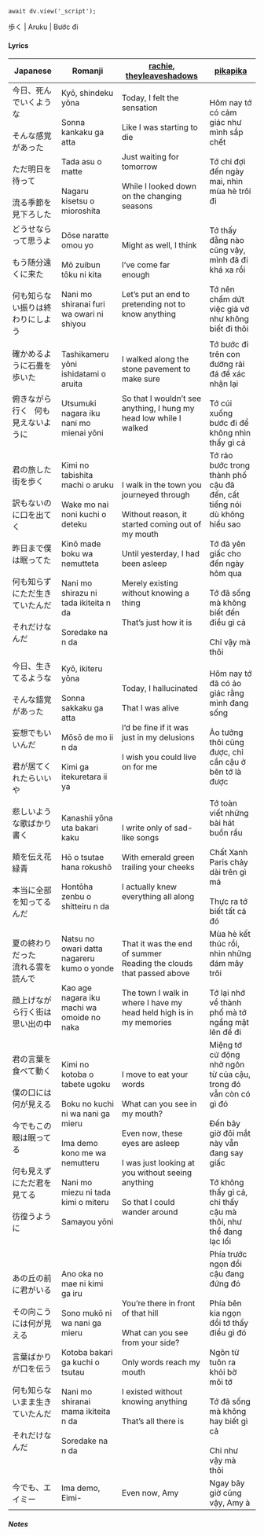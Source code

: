 ```dataviewjs
await dv.view('_script');
```
歩く | Aruku | Bước đi
#### Lyrics

| Japanese                                                                               | Romanji                                                                                                                                                                        | [rachie](https://docs.google.com/document/d/1oTZmQU1CqN5M5_JJMv46J7dZn8qqS7xdGz-jADwnApI/), [theyleaveshadows](https://docs.google.com/document/d/1v3jewbCoq3mP-7qKevFgUA5WSX795oqW1VDxc3zAm_c/)                         | [pikapika](https://pikapika-translate.blogspot.com/2021/05/elma.html)                                                                                                                           |
| -------------------------------------------------------------------------------------- | ------------------------------------------------------------------------------------------------------------------------------------------------------------------------------ | ------------------------------------------------------------------------------------------------------------------------------------------------------------------------------------------------------------------------ | ----------------------------------------------------------------------------------------------------------------------------------------------------------------------------------------------- |
| 今日、死んでいくような<br><br>そんな感覚があった<br><br>ただ明日を待って<br><br>流る季節を見下ろした                         | Kyō, shindeku yōna<br><br>Sonna kankaku ga atta<br><br>Tada asu o matte<br><br>Nagaru kisetsu o mioroshita                                                                     | Today, I felt the sensation<br><br>Like I was starting to die<br><br>Just waiting for tomorrow<br><br>While I looked down on the changing seasons                                                                        | Hôm nay tớ có cảm giác như mình sắp chết<br><br>Tớ chỉ đợi đến ngày mai, nhìn mùa hè trôi đi                                                                                                    |
| どうせならって思うよ<br><br>もう随分遠くに来た<br><br>何も知らない振りは終わりにしよう                                    | Dōse naratte omou yo<br><br>Mō zuibun tōku ni kita<br><br>Nani mo shiranai furi wa owari ni shiyou                                                                             | Might as well, I think<br><br>I’ve come far enough <br><br>Let’s put an end to pretending not to know anything                                                                                                           | Tớ thấy đằng nào cũng vậy, mình đã đi khá xa rồi<br><br>Tớ nên chấm dứt việc giả vờ như không biết đi thôi                                                                                      |
| 確かめるように石畳を歩いた<br><br>俯きながら行く   何も見えないように                                               | Tashikameru yōni ishidatami o aruita<br><br>Utsumuki nagara iku nani mo mienai yōni                                                                                            | I walked along the stone pavement to make sure<br><br>So that I wouldn’t see anything, I hung my head low while I walked                                                                                                 | Tớ bước đi trên con đường rải đá để xác nhận lại<br><br>Tớ cúi xuống bước đi để không nhìn thấy gì cả                                                                                           |
| 君の旅した街を歩く<br><br>訳もないのに口を出てく<br><br>昨日まで僕は眠ってた<br><br>何も知らずにただ生きていたんだ<br><br>それだけなんだ   | Kimi no tabishita machi o aruku<br><br>Wake mo nai noni kuchi o deteku<br><br>Kinō made boku wa nemutteta<br><br>Nani mo shirazu ni tada ikiteita n da<br><br>Soredake na n da | I walk in the town you journeyed through <br><br>Without reason, it started coming out of my mouth<br><br>Until yesterday, I had been asleep<br><br>Merely existing without knowing a thing<br><br>That’s just how it is | Tớ rảo bước trong thành phố cậu đã đến, cất tiếng nói dù không hiểu sao<br><br>Tớ đã yên giấc cho đến ngày hôm qua<br><br>Tớ đã sống mà không biết đến điều gì cả<br><br>Chỉ vậy mà thôi        |
| 今日、生きてるような<br><br>そんな錯覚があった<br><br>妄想でもいいんだ<br><br>君が居てくれたらいいや                         | Kyō, ikiteru yōna<br><br>Sonna sakkaku ga atta<br><br>Mōsō de mo ii n da<br><br>Kimi ga itekuretara ii ya                                                                      | Today, I hallucinated <br><br>That I was alive<br><br>I’d be fine if it was just in my delusions <br><br>I wish you could live on for me                                                                                 | Hôm nay tớ đã có ảo giác rằng mình đang sống<br><br>Ảo tưởng thôi cũng được, chỉ cần cậu ở bên tớ là được                                                                                       |
| 悲しいような歌ばかり書く<br><br>頬を伝え花緑青<br><br>本当に全部を知ってるんだ                                        | Kanashii yōna uta bakari kaku<br><br>Hō o tsutae hana rokushō<br><br>Hontōha zenbu o shitteiru n da                                                                            | I write only of sad-like songs<br><br>With emerald green trailing your cheeks<br><br>I actually knew everything all along                                                                                                | Tớ toàn viết những bài hát buồn rầu<br><br>Chất Xanh Paris chảy dài trên gì má<br><br>Thực ra tớ biết tất cả đó                                                                                 |
| 夏の終わりだった<br>流れる雲を読んで<br><br>顔上げながら行く街は思い出の中                                            | Natsu no owari datta nagareru kumo o yonde<br><br>Kao age nagara iku machi wa omoide no naka                                                                                   | That it was the end of summer<br>Reading the clouds that passed above <br><br>The town I walk in where I have my head held high is in my memories                                                                        | Mùa hè kết thúc rồi, nhìn những đám mây trôi<br><br>Tớ lại nhớ về thành phố mà tớ ngẩng mặt lên để đi                                                                                           |
| 君の言葉を食べて動く<br><br>僕の口には何が見える<br><br>今でもこの眼は眠ってる<br><br>何も見えずにただ君を見てる<br><br>彷徨うように     | Kimi no kotoba o tabete ugoku<br><br>Boku no kuchi ni wa nani ga mieru<br><br>Ima demo kono me wa nemutteru<br><br>Nani mo miezu ni tada kimi o miteru<br><br>Samayou yōni     | I move to eat your words<br><br>What can you see in my mouth?<br><br>Even now, these eyes are asleep<br><br>I was just looking at you without seeing anything <br><br>So that I could wander around                      | Miệng tớ cử động nhờ ngôn từ của cậu, trong đó vẫn còn có gì đó<br><br>Đến bây giờ đôi mắt này vẫn đang say giấc<br><br>Tớ không thấy gì cả, chỉ thấy cậu mà thôi, như thể đang lạc lối         |
| あの丘の前に君がいる<br><br>その向こうには何が見える<br><br>言葉ばかりが口を伝う<br><br>何も知らないまま生きていたんだ<br><br>それだけなんだ | Ano oka no mae ni kimi ga iru<br><br>Sono mukō ni wa nani ga mieru<br><br>Kotoba bakari ga kuchi o tsutau<br><br>Nani mo shiranai mama ikiteita n da<br><br>Soredake na n da   | You’re there in front of that hill<br><br>What can you see from your side?<br><br>Only words reach my mouth<br><br>I existed without knowing anything <br><br>That’s all there is                                        | Phía trước ngọn đồi cậu đang đứng đó<br><br>Phía bên kia ngọn đồi tớ thấy điều gì đó<br><br>Ngôn từ tuôn ra khỏi bờ môi tớ<br><br>Tớ đã sống mà không hay biết gì cả<br><br>Chỉ như vậy mà thôi |
| 今でも、エイミー                                                                               | Ima demo, Eimi-                                                                                                                                                                | Even now, Amy                                                                                                                                                                                                            | Ngay bây giờ cũng vậy, Amy à                                                                                                                                                                    |
##### Notes
>